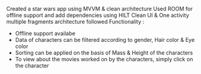 Created a star wars app using MVVM & clean architecture
Used ROOM for offline support and add dependencies using HILT
Clean UI & One activity multiple fragments architecture followed
Functionality :
- Offline support availabe
- Data of characters can be filtered according to gender, Hair color & Eye color
- Sorting can be applied on the basis of Mass & Height of the characters
- To view about the movies worked on by the characters, simply click on the character
